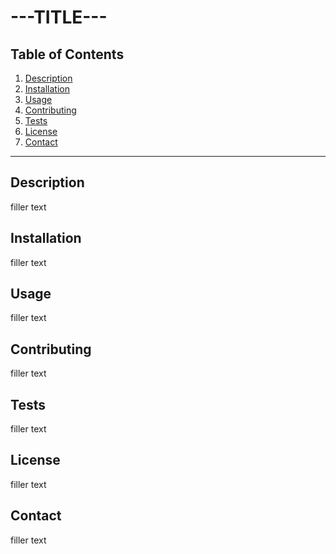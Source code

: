 # ---TITLE---

## Table of Contents

1. [Description](##Description)
2. [Installation](##Installation)
3. [Usage](##Usage)
4. [Contributing](##Contributing)
5. [Tests](##Tests)
6. [License](##License)
7. [Contact](##Contact)

---
## Description
filler text

## Installation
filler text

## Usage
filler text

## Contributing
filler text

## Tests
filler text

## License
filler text

## Contact
filler text
